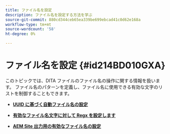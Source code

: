```yaml
---
title: ファイル名を設定
description: ファイル名を設定する方法を学ぶ
source-git-commit: 880cd344ceb65ea339be699ebcad41c0d62e168a
workflow-type: tm+mt
source-wordcount: '58'
ht-degree: 0%

---
```


# ファイル名を設定 {#id214BD010GXA}

このトピックでは、DITA ファイルのファイル名の操作に関する情報を扱います。 ファイル名のパターンを定義し、ファイル名に使用できる有効な文字のリストを制御することもできます。

- **[UUID に基づく自動ファイル名の設定](conf-auto-uuid-filenames.md)**

- **[有効なファイル名文字に対して Regx を設定します](conf-file-names-valid-regx.md)**

- **[AEM Site 出力用の有効なファイル名の設定](conf-file-names-valid-regx-aem-site-output.md)**
